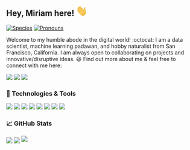 ## Hey, Miriam here! <img src="https://raw.githubusercontent.com/maiali13/maiali13/master/wave.gif" width="30px">

[![Species](https://img.shields.io/badge/Species-Homo_sapiens-success?style=flat-square&logo=mailchimp&logoColor=white&color=2bbc8a)](https://en.wikipedia.org/wiki/Homo_sapiens)
[![Pronouns](https://img.shields.io/badge/Pronouns-She,They-success?style=flat-square&logo=iconify&logoColor=white&color=2bbc8a)](https://emilhvitfeldt.github.io/genderify/)

Welcome to my humble abode in the digital world! :octocat: I am a data scientist, machine learning padawan, and hobby naturalist from San Francisco, California. I am always open to collaborating on projects and innovative/disruptive ideas. 😃 Find out more about me & feel free to connect with me here:

[![](https://img.shields.io/badge/-miriamali-blue?style=flat-square&logo=Linkedin&logoColor=white&link=https://www.linkedin.com/in/miriam-ali/)](https://www.linkedin.com/in/miriam-ali/)
[![](https://img.shields.io/badge/-miriamaali@outlook.com-a0d8f3?style=flat-square&logo=microsoft-outlook&logoColor=white&link=mailto:miriamaali@outlook.com)](mailto:miriamaali@outlook.com)
[![](https://img.shields.io/badge/-resume-6897bb?style=flat-square&logo=when-i-work&logoColor=white&link=https://drive.google.com/file/d/1HgV4-_DA9gUh-WfSpSvUPcatUeyW4nuS/view?usp=sharing)](https://drive.google.com/file/d/1HgV4-_DA9gUh-WfSpSvUPcatUeyW4nuS/view?usp=sharing)


### 🔧 Technologies & Tools
![](https://img.shields.io/badge/OS-Linux-informational?style=flat-square&logo=linux&logoColor=white&color=2bbc8a)
![](https://img.shields.io/badge/Code-Python-informational?style=flat-square&logo=python&logoColor=white&color=2bbc8a)
![](https://img.shields.io/badge/Shell-Bash-informational?style=flat-square&logo=gnu-bash&logoColor=white&color=2bbc8a)
![](https://img.shields.io/badge/Tools-Docker-informational?style=flat-square&logo=docker&logoColor=white&color=2bbc8a)
![](https://img.shields.io/badge/Tools-PostgreSQL-informational?style=flat-square&logo=postgresql&logoColor=white&color=2bbc8a)
![](https://img.shields.io/badge/Tools-Git-informational?style=flat-square&logo=git&logoColor=white&color=2bbc8a)
![](https://img.shields.io/badge/Learning-AWS-informational?style=flat-square&logo=amazon-aws&logoColor=white&color=2bbc8a)
![](https://img.shields.io/badge/Learning-Spark-informational?style=flat-square&logo=apache-spark&logoColor=white&color=2bbc8a)


### 📈 GitHub Stats
<a>
  <img align="center" src="https://github-readme-stats.vercel.app/api?username=maiali13&hide_title=true&show_icons=true&theme=vue&hide=stars" />
</a>
<a>
  <img align="center" src="https://github-readme-stats.vercel.app/api/top-langs/?username=maiali13&layout=compact&theme=vue" />
</a>
<a>
  <img src="https://badges.pufler.dev/visits/maiali13/maiali13?style=flat-square&color=2bbc8a&logo=github">
</a>

